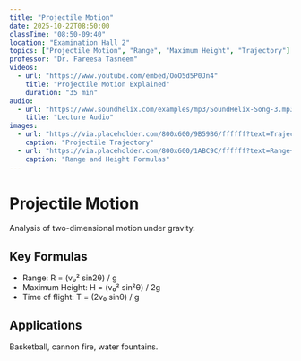 ```yaml
---
title: "Projectile Motion"
date: 2025-10-22T08:50:00
classTime: "08:50-09:40"
location: "Examination Hall 2"
topics: ["Projectile Motion", "Range", "Maximum Height", "Trajectory"]
professor: "Dr. Fareesa Tasneem"
videos:
  - url: "https://www.youtube.com/embed/OoO5d5P0Jn4"
    title: "Projectile Motion Explained"
    duration: "35 min"
audio:
  - url: "https://www.soundhelix.com/examples/mp3/SoundHelix-Song-3.mp3"
    title: "Lecture Audio"
images:
  - url: "https://via.placeholder.com/800x600/9B59B6/ffffff?text=Trajectory"
    caption: "Projectile Trajectory"
  - url: "https://via.placeholder.com/800x600/1ABC9C/ffffff?text=Range+Formula"
    caption: "Range and Height Formulas"
---
```


# Projectile Motion

Analysis of two-dimensional motion under gravity.

## Key Formulas
- Range: R = (v₀² sin2θ) / g
- Maximum Height: H = (v₀² sin²θ) / 2g
- Time of flight: T = (2v₀ sinθ) / g

## Applications
Basketball, cannon fire, water fountains.
